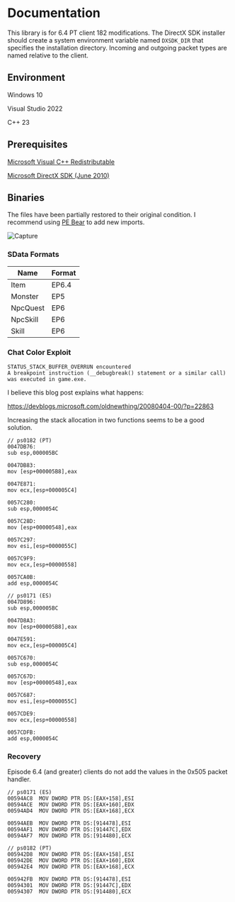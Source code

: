 # Documentation

This library is for 6.4 PT client 182 modifications. The DirectX SDK installer should create a system environment variable named `DXSDK_DIR` that specifies the installation directory. Incoming and outgoing packet types are named relative to the client.

## Environment

Windows 10

Visual Studio 2022

C++ 23

## Prerequisites

[Microsoft Visual C++ Redistributable](https://aka.ms/vs/17/release/vc_redist.x86.exe)

[Microsoft DirectX SDK (June 2010)](https://www.microsoft.com/en-us/download/details.aspx?id=6812)

## Binaries

The files have been partially restored to their original condition. I recommend using [PE Bear](https://github.com/hasherezade/pe-bear) to add new imports.

![Capture](https://github.com/user-attachments/assets/6cc6d390-aaae-4f36-b362-f08ce9f243f5)

### SData Formats

| Name     | Format |
|----------|--------|
| Item     | EP6.4  |
| Monster  | EP5    |
| NpcQuest | EP6    |
| NpcSkill | EP6    |
| Skill    | EP6    |

### Chat Color Exploit

```
STATUS_STACK_BUFFER_OVERRUN encountered
A breakpoint instruction (__debugbreak() statement or a similar call) was executed in game.exe.
```

I believe this blog post explains what happens:

https://devblogs.microsoft.com/oldnewthing/20080404-00/?p=22863

Increasing the stack allocation in two functions seems to be a good solution.

```
// ps0182 (PT)
0047DB76:
sub esp,000005BC

0047DB83:
mov [esp+000005B8],eax

0047E871:
mov ecx,[esp+000005C4]

0057C280:
sub esp,0000054C

0057C28D:
mov [esp+00000548],eax

0057C297:
mov esi,[esp+0000055C]

0057C9F9:
mov ecx,[esp+00000558]

0057CA0B:
add esp,0000054C
```

```
// ps0171 (ES)
0047D896:
sub esp,000005BC

0047D8A3:
mov [esp+000005B8],eax

0047E591:
mov ecx,[esp+000005C4]

0057C670:
sub esp,0000054C

0057C67D:
mov [esp+00000548],eax

0057C687:
mov esi,[esp+0000055C]

0057CDE9:
mov ecx,[esp+00000558]

0057CDFB:
add esp,0000054C
```

### Recovery

Episode 6.4 (and greater) clients do not add the values in the 0x505 packet handler.

```
// ps0171 (ES)
00594AC8  MOV DWORD PTR DS:[EAX+158],ESI
00594ACE  MOV DWORD PTR DS:[EAX+160],EDX
00594AD4  MOV DWORD PTR DS:[EAX+168],ECX

00594AEB  MOV DWORD PTR DS:[914478],ESI
00594AF1  MOV DWORD PTR DS:[91447C],EDX
00594AF7  MOV DWORD PTR DS:[914480],ECX
```

```
// ps0182 (PT)
005942D8  MOV DWORD PTR DS:[EAX+158],ESI
005942DE  MOV DWORD PTR DS:[EAX+160],EDX
005942E4  MOV DWORD PTR DS:[EAX+168],ECX

005942FB  MOV DWORD PTR DS:[914478],ESI
00594301  MOV DWORD PTR DS:[91447C],EDX
00594307  MOV DWORD PTR DS:[914480],ECX
```
